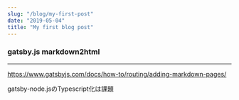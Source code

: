 ```yaml
---
slug: "/blog/my-first-post"
date: "2019-05-04"
title: "My first blog post"
---
```


### gatsby.js markdown2html
***

https://www.gatsbyjs.com/docs/how-to/routing/adding-markdown-pages/

gatsby-node.jsのTypescript化は課題
